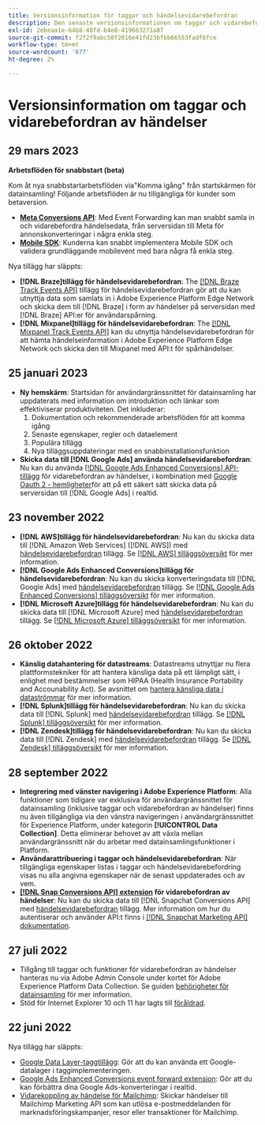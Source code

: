 ```yaml
---
title: Versionsinformation för taggar och händelsevidarebefordran
description: Den senaste versionsinformationen om taggar och vidarebefordran av händelser i Adobe Experience Platform.
exl-id: 2ebeaa1e-64b8-48fd-b4e8-419663271a87
source-git-commit: f2f2f9abc50f2016e41fd23bfbb66553fadf6fce
workflow-type: tm+mt
source-wordcount: '677'
ht-degree: 2%

---
```


# Versionsinformation om taggar och vidarebefordran av händelser

## 29 mars 2023

**Arbetsflöden för snabbstart (beta)**

Kom åt nya snabbstartarbetsflöden via&quot;Komma igång&quot; från startskärmen för datainsamling! Följande arbetsflöden är nu tillgängliga för kunder som betaversion.
* **[Meta Conversions API](https://experienceleague.adobe.com/docs/experience-platform/tags/extensions/server/meta/overview.html?lang=en#quick-start)**: Med Event Forwarding kan man snabbt samla in och vidarebefordra händelsedata, från serversidan till Meta för annonskonverteringar i några enkla steg.
* **[Mobile SDK](https://developer.adobe.com/client-sdks/documentation/)**: Kunderna kan snabbt implementera Mobile SDK och validera grundläggande mobilevent med bara några få enkla steg.

Nya tillägg har släppts:

* **[!DNL Braze]tillägg för händelsevidarebefordran**: The [[!DNL Braze Track Events API]](https://experienceleague.adobe.com/docs/experience-platform/tags/extensions/server/braze/overview.html) tillägg för händelsevidarebefordran gör att du kan utnyttja data som samlats in i Adobe Experience Platform Edge Network och skicka dem till [!DNL Braze] i form av händelser på serversidan med [!DNL Braze] API:er för användarspårning.
* **[!DNL Mixpanel]tillägg för händelsevidarebefordran**: The [[!DNL Mixpanel Track Events API]](https://experienceleague.adobe.com/docs/experience-platform/tags/extensions/server/braze/overview.html) kan du utnyttja händelsevidarebefordran för att hämta händelseinformation i Adobe Experience Platform Edge Network och skicka den till Mixpanel med API:t för spårhändelser.

## 25 januari 2023

* **Ny hemskärm**: Startsidan för användargränssnittet för datainsamling har uppdaterats med information om introduktion och länkar som effektiviserar produktiviteten. Det inkluderar:
   1. Dokumentation och rekommenderade arbetsflöden för att komma igång
   1. Senaste egenskaper, regler och dataelement
   1. Populära tillägg
   1. Nya tilläggsuppdateringar med en snabbinstallationsfunktion
* **Skicka data till [!DNL Google Ads] använda händelsevidarebefordran**: Nu kan du använda [[!DNL Google Ads Enhanced Conversions] API-tillägg](../extensions/server/google-ads-enhanced-conversions/overview.md) för vidarebefordran av händelser, i kombination med [Google Oauth 2 - hemligheter](../ui/event-forwarding/secrets.md#google-oauth2)för att på ett säkert sätt skicka data på serversidan till [!DNL Google Ads] i realtid.

## 23 november 2022

* **[!DNL AWS]tillägg för händelsevidarebefordran**: Nu kan du skicka data till [!DNL Amazon Web Services] ([!DNL AWS]) med [händelsevidarebefordran](../../tags/ui/event-forwarding/overview.md) tillägg. Se [[!DNL AWS] tilläggsöversikt](../../tags/extensions/server/aws/overview.md) för mer information.
* **[!DNL Google Ads Enhanced Conversions]tillägg för händelsevidarebefordran**: Nu kan du skicka konverteringsdata till [!DNL Google Ads] med [händelsevidarebefordran](../../tags/ui/event-forwarding/overview.md) tillägg. Se [[!DNL Google Ads Enhanced Conversions] tilläggsöversikt](../../tags/extensions/server/google-ads-enhanced-conversions/overview.md) för mer information.
* **[!DNL Microsoft Azure]tillägg för händelsevidarebefordran**: Nu kan du skicka data till [!DNL Microsoft Azure] med [händelsevidarebefordran](../../tags/ui/event-forwarding/overview.md) tillägg. Se [[!DNL Microsoft Azure] tilläggsöversikt](../../tags/extensions/server/azure/overview.md) för mer information.

## 26 oktober 2022

* **Känslig datahantering för datastreams**: Datastreams utnyttjar nu flera plattformstekniker för att hantera känsliga data på ett lämpligt sätt, i enlighet med bestämmelser som HIPAA (Health Insurance Portability and Accounability Act). Se avsnittet om [hantera känsliga data i dataströmmar](../../edge/datastreams/overview.md#sensitive) för mer information.
* **[!DNL Splunk]tillägg för händelsevidarebefordran**: Nu kan du skicka data till [!DNL Splunk] med [händelsevidarebefordran](../ui/event-forwarding/overview.md) tillägg. Se [[!DNL Splunk] tilläggsöversikt](../extensions/server/splunk/overview.md) för mer information.
* **[!DNL Zendesk]tillägg för händelsevidarebefordran**: Nu kan du skicka data till [!DNL Zendesk] med [händelsevidarebefordran](../ui/event-forwarding/overview.md) tillägg. Se [[!DNL Zendesk] tilläggsöversikt](../extensions/server/zendesk/overview.md) för mer information.

## 28 september 2022

* **Integrering med vänster navigering i Adobe Experience Platform**: Alla funktioner som tidigare var exklusiva för användargränssnittet för datainsamling (inklusive taggar och vidarebefordran av händelser) finns nu även tillgängliga via den vänstra navigeringen i användargränssnittet för Experience Platform, under kategorin **[!UICONTROL Data Collection]**. Detta eliminerar behovet av att växla mellan användargränssnitt när du arbetar med datainsamlingsfunktioner i Platform.
* **Användarattribuering i taggar och händelsevidarebefordran**: När tillgängliga egenskaper listas i taggar och händelsevidarebefordring visas nu alla angivna egenskaper när de senast uppdaterades och av vem.
* **[[!DNL Snap Conversions API] extension](https://exchange.adobe.com/apps/ec/108550) för vidarebefordran av händelser**: Nu kan du skicka data till [!DNL Snapchat Conversions API] med [händelsevidarebefordran](../../tags/ui/event-forwarding/overview.md) tillägg. Mer information om hur du autentiserar och använder API:t finns i [[!DNL Snapchat Marketing API] dokumentation](https://marketingapi.snapchat.com/docs/conversion.html).

## 27 juli 2022

* Tillgång till taggar och funktioner för vidarebefordran av händelser hanteras nu via Adobe Admin Console under kortet för Adobe Experience Platform Data Collection. Se guiden [behörigheter för datainsamling](../../collection/permissions.md) för mer information.
* Stöd för Internet Explorer 10 och 11 har lagts till [föråldrad](../ie-deprecation.md).

## 22 juni 2022

Nya tillägg har släppts:

* [Google Data Layer-taggtillägg](../extensions/client/google-data-layer/overview.md): Gör att du kan använda ett Google-datalager i taggimplementeringen.
* [Google Ads Enhanced Conversions event forward extension](https://partners.adobe.com/exchangeprogram/experiencecloud/exchange.details.108630.html): Gör att du kan förbättra dina Google Ads-konverteringar i realtid.
* [Vidarekoppling av händelse för Mailchimp](../extensions/server/mailchimp/overview.md): Skickar händelser till Mailchimp Marketing API som kan utlösa e-postmeddelanden för marknadsföringskampanjer, resor eller transaktioner för Mailchimp.
